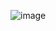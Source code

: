 ![image](https://user-images.githubusercontent.com/66035321/138322333-27dde914-4cf3-47e1-b619-f7db77effad7.png)

